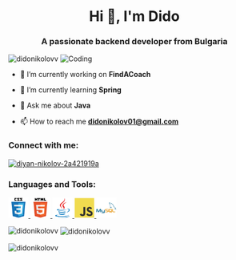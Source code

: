 <h1 align="center">Hi 👋, I'm Dido</h1>
<h3 align="center">A passionate backend developer from Bulgaria</h3>
<img align="right" alt="Coding" width="400" src="https://cdn.dribbble.com/users/1162077/screenshots/3848914/programmer.gif">

<p align="left"> <img src="https://komarev.com/ghpvc/?username=didonikolovv&label=Profile%20views&color=0e75b6&style=flat" alt="didonikolovv" /> </p>

- 🔭 I’m currently working on **FindACoach**

- 🌱 I’m currently learning **Spring**

- 💬 Ask me about **Java**

- 📫 How to reach me **didonikolov01@gmail.com**

<h3 align="left">Connect with me:</h3>
<p align="left">
<a href="https://linkedin.com/in/diyan-nikolov-2a421919a" target="blank"><img align="center" src="https://raw.githubusercontent.com/rahuldkjain/github-profile-readme-generator/master/src/images/icons/Social/linked-in-alt.svg" alt="diyan-nikolov-2a421919a" height="30" width="40" /></a>
</p>

<h3 align="left">Languages and Tools:</h3>
<p align="left"> <a href="https://www.w3schools.com/css/" target="_blank" rel="noreferrer"> <img src="https://raw.githubusercontent.com/devicons/devicon/master/icons/css3/css3-original-wordmark.svg" alt="css3" width="40" height="40"/> </a> <a href="https://www.w3.org/html/" target="_blank" rel="noreferrer"> <img src="https://raw.githubusercontent.com/devicons/devicon/master/icons/html5/html5-original-wordmark.svg" alt="html5" width="40" height="40"/> </a> <a href="https://www.java.com" target="_blank" rel="noreferrer"> <img src="https://raw.githubusercontent.com/devicons/devicon/master/icons/java/java-original.svg" alt="java" width="40" height="40"/> </a> <a href="https://developer.mozilla.org/en-US/docs/Web/JavaScript" target="_blank" rel="noreferrer"> <img src="https://raw.githubusercontent.com/devicons/devicon/master/icons/javascript/javascript-original.svg" alt="javascript" width="40" height="40"/> </a> <a href="https://www.mysql.com/" target="_blank" rel="noreferrer"> <img src="https://raw.githubusercontent.com/devicons/devicon/master/icons/mysql/mysql-original-wordmark.svg" alt="mysql" width="40" height="40"/> </a> </p>

<p><img align="left" src="https://github-readme-stats.vercel.app/api/top-langs?username=didonikolovv&show_icons=true&locale=en&layout=compact" alt="didonikolovv" /></p>

<p>&nbsp;<img align="center" src="https://github-readme-stats.vercel.app/api?username=didonikolovv&show_icons=true&locale=en" alt="didonikolovv" /></p>

<p><img align="center" src="https://github-readme-streak-stats.herokuapp.com/?user=didonikolovv&" alt="didonikolovv" /></p>

